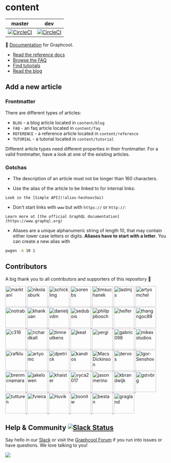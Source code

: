 # content


master | dev
--- | ---
[![CircleCI](https://circleci.com/gh/graphcool/content/tree/master.svg?style=svg)](https://circleci.com/gh/graphcool/content/tree/master) | [![CircleCI](https://circleci.com/gh/graphcool/content/tree/dev.svg?style=svg)](https://circleci.com/gh/graphcool/content/tree/dev)


:notebook: [Documentation](https://graph.cool/docs) for Graphcool.

* [Read the reference docs](https://graph.cool/docs/reference)
* [Browse the FAQ](https://graph.cool/docs/faq)
* [Find tutorials](https://graph.cool/docs/tutorials)
* [Read the blog](https://graph.cool/blog)

## Add a new article

### Frontmatter

There are different types of articles:

* `BLOG` - a blog article located in `content/blog`
* `FAQ` - an faq article located in `content/faq`
* `REFERENCE` - a reference article located in `content/reference`
* `TUTORIAL` - a tutorial located in `content/tutorial`

Different article types need different properties in their frontmatter. For a valid frontmatter, have a look at one of the existing articles.

### Gotchas

* The description of an article must not be longer than 160 characters.

* Use the alias of the article to be linked to for internal links:

```
Look in the [Simple API](!alias-heshoov3ai)
```

* Don't start links with `www` but with `https://` or `http://`:

```
Learn more at [the official GraphQL documentation](https://www.graphql.org)
```

* Aliases are a unique alphanumeric string of length 10, that may contain either lower case letters or digits. **Aliases have to start with a letter**. You can create a new alias with

```sh
pwgen -A 10 1
```

## Contributors

A big thank you to all contributors and supporters of this repository 💚 

<a href="https://github.com/marktani/" target="_blank">
  <img src="https://github.com/marktani.png?size=64" width="64" height="64" alt="marktani">
</a>
<a href="https://github.com/nikolasburk/" target="_blank">
  <img src="https://github.com/nikolasburk.png?size=64" width="64" height="64" alt="nikolasburk">
</a>
<a href="https://github.com/schickling/" target="_blank">
  <img src="https://github.com/schickling.png?size=64" width="64" height="64" alt="schickling">
</a>
<a href="https://github.com/sorenbs/" target="_blank">
  <img src="https://github.com/sorenbs.png?size=64" width="64" height="64" alt="sorenbs">
</a>
<a href="https://github.com/timsuchanek/" target="_blank">
  <img src="https://github.com/timsuchanek.png?size=64" width="64" height="64" alt="timsuchanek">
</a>
<a href="https://github.com/lastmjs/" target="_blank">
  <img src="https://github.com/lastmjs.png?size=64" width="64" height="64" alt="lastmjs">
</a>
<a href="https://github.com/artyomchel/" target="_blank">
  <img src="https://github.com/artyomchel.png?size=64" width="64" height="64" alt="artyomchel">
</a>
<a href="https://github.com/notrab/" target="_blank">
  <img src="https://github.com/notrab.png?size=64" width="64" height="64" alt="notrab">
</a>
<a href="https://github.com/khankuan/" target="_blank">
  <img src="https://github.com/khankuan.png?size=64" width="64" height="64" alt="khankuan">
</a>
<a href="https://github.com/danieljvdm/" target="_blank">
  <img src="https://github.com/danieljvdm.png?size=64" width="64" height="64" alt="danieljvdm">
</a>
<a href="https://github.com/sedubois/" target="_blank">
  <img src="https://github.com/sedubois.png?size=64" width="64" height="64" alt="sedubois">
</a>
<a href="https://github.com/philippbosch/" target="_blank">
  <img src="https://github.com/philippbosch.png?size=64" width="64" height="64" alt="philippbosch">
</a>
<a href="https://github.com/helfer/" target="_blank">
  <img src="https://github.com/helfer.png?size=64" width="64" height="64" alt="helfer">
</a>
<a href="https://github.com/thangngoc89/" target="_blank">
  <img src="https://github.com/thangngoc89.png?size=64" width="64" height="64" alt="thangngoc89">
</a>
<a href="https://github.com/c316/" target="_blank">
  <img src="https://github.com/c316.png?size=64" width="64" height="64" alt="c316">
</a>
<a href="https://github.com/richardkall/" target="_blank">
  <img src="https://github.com/richardkall.png?size=64" width="64" height="64" alt="richardkall">
</a>
<a href="https://github.com/timneutkens/" target="_blank">
  <img src="https://github.com/timneutkens.png?size=64" width="64" height="64" alt="timneutkens">
</a>
<a href="https://github.com/jkeat/" target="_blank">
  <img src="https://github.com/jkeat.png?size=64" width="64" height="64" alt="jkeat">
</a>
<a href="https://github.com/yergi/" target="_blank">
  <img src="https://github.com/yergi.png?size=64" width="64" height="64" alt="yergi">
</a>
<a href="https://github.com/gabric098/" target="_blank">
  <img src="https://github.com/gabric098.png?size=64" width="64" height="64" alt="gabric098">
</a>
<a href="https://github.com/mikexstudios/" target="_blank">
  <img src="https://github.com/mikexstudios.png?size=64" width="64" height="64" alt="mikexstudios">
</a>
<a href="https://github.com/rafklu/" target="_blank">
  <img src="https://github.com/rafklu.png?size=64" width="64" height="64" alt="rafklu">
</a>
<a href="https://github.com/artyomc/" target="_blank">
  <img src="https://github.com/artyomc.png?size=64" width="64" height="64" alt="artyomc">
</a>
<a href="https://github.com/dpetrick/" target="_blank">
  <img src="https://github.com/dpetrick.png?size=64" width="64" height="64" alt="dpetrick">
</a>
<a href="https://github.com/kandros/" target="_blank">
  <img src="https://github.com/kandros.png?size=64" width="64" height="64" alt="kandros">
</a>
<a href="https://github.com/MacsDickinson/" target="_blank">
  <img src="https://github.com/MacsDickinson.png?size=64" width="64" height="64" alt="MacsDickinson">
</a>
<a href="https://github.com/dervos/" target="_blank">
  <img src="https://github.com/dervos.png?size=64" width="64" height="64" alt="dervos">
</a>
<a href="https://github.com/Igor-Senshov/" target="_blank">
  <img src="https://github.com/Igor-Senshov.png?size=64" width="64" height="64" alt="Igor-Senshov">
</a>
<a href="https://github.com/brenmcnamara/" target="_blank">
  <img src="https://github.com/brenmcnamara.png?size=64" width="64" height="64" alt="brenmcnamara">
</a>
<a href="https://github.com/jakelowen/" target="_blank">
  <img src="https://github.com/jakelowen.png?size=64" width="64" height="64" alt="jakelowen">
</a>
<a href="https://github.com/khaister/" target="_blank">
  <img src="https://github.com/khaister.png?size=64" width="64" height="64" alt="khaister">
</a>
<a href="https://github.com/vyca2017/" target="_blank">
  <img src="https://github.com/vyca2017.png?size=64" width="64" height="64" alt="vyca2017">
</a>
<a href="https://github.com/jasonmerino/" target="_blank">
  <img src="https://github.com/jasonmerino.png?size=64" width="64" height="64" alt="jasonmerino">
</a>
<a href="https://github.com/kbrandwijk/" target="_blank">
  <img src="https://github.com/kbrandwijk.png?size=64" width="64" height="64" alt="kbrandwijk">
</a>
<a href="https://github.com/gstvbrg/" target="_blank">
  <img src="https://github.com/gstvbrg.png?size=64" width="64" height="64" alt="gstvbrg">
</a>
<a href="https://github.com/tutturen/" target="_blank">
  <img src="https://github.com/tutturen.png?size=64" width="64" height="64" alt="tutturen">
</a>
<a href="https://github.com/fvieira/" target="_blank">
  <img src="https://github.com/fvieira.png?size=64" width="64" height="64" alt="fvieira">
</a>
<a href="https://github.com/Huvik/" target="_blank">
  <img src="https://github.com/Huvik.png?size=64" width="64" height="64" alt="Huvik">
</a>
<a href="https://github.com/toonitw/" target="_blank">
  <img src="https://github.com/toonitw.png?size=64" width="64" height="64" alt="toonitw">
</a>
<a href="https://github.com/bestan/" target="_blank">
  <img src="https://github.com/bestan.png?size=64" width="64" height="64" alt="bestan">
</a>
<a href="https://github.com/gragland/" target="_blank">
  <img src="https://github.com/gragland.png?size=64" width="64" height="64" alt="gragland">
</a>

## Help & Community [![Slack Status](https://slack.graph.cool/badge.svg)](https://slack.graph.cool)

Say hello in our [Slack](http://slack.graph.cool/) or visit the [Graphcool Forum](https://www.graph.cool/forum) if you run into issues or have questions. We love talking to you!

![](http://i.imgur.com/5RHR6Ku.png)
